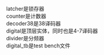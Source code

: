 
latcher是锁存器  
counter是计数器  
decoder38是38译码器  
digital是顶层实体，同时也是4-7译码器  
divider是分频器  
digital_tb是test bench文件  
